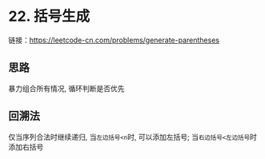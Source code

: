 # 22. 括号生成

链接：https://leetcode-cn.com/problems/generate-parentheses

## 思路

暴力组合所有情况, 循环判断是否优先

## 回溯法

仅当序列合法时继续递归, 当`左边括号<n`时, 可以添加左括号; 当`右边括号<左边括号`时 添加右括号
